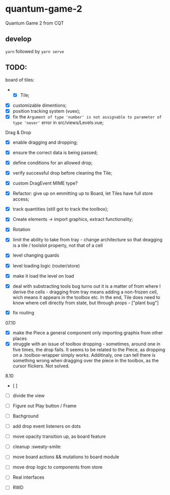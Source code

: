 # quantum-game-2
Quantum Game 2 from CQT

## develop
`yarn` followed by `yarn serve`

## TODO:
board of tiles:
- - [x] Tile;
- [x] customizable dimentions;
- [x] position tracking system (vuex);
- [x] fix the `Argument of type 'number' is not assignable to parameter of type 'never'` error in src/views/Levels.vue;

Drag & Drop
- [x] enable dragging and dropping;
- [x] ensure the correct data is being passed;
- [x] define conditions for an allowed drop;
- [x] verify successful drop before cleaning the Tile;
- [x] custom DragEvent MIME type?
- [x] Refactor: give up on emmitting up to Board, let Tiles have full store access;
- [x] track quantities (still got to track the toolbox);
- [x] Create elements -> import graphics, extract functionality;
- [x] Rotation


- [x] limit the ability to take from tray - change architecture so that deagging is a tile / toolslot property, not that of a cell
- [x] level changing guards
- [x] level loading logic (router/store)
- [x] make it load the level on load
- [x] deal with substracting tools bug
      turns out it is a matter of from where I derive the cells - dragging from tray means adding a non-frozen cell, wich means it appears in the toolbox etc. In the end, Tile does need to know where cell directly from state, but through props - ["plant bug"]
- [x] fix routing



07.10
- [x] make the Piece a general component only importing graphix from other places
- [x] struggle with an issue of toolbox dropping - sometimes, around one in five times, the drop fails. It seems to be related to the Piece, as dropping on a .toolbox-wrapper simply works. Additinaly, one can tell there is something wrong when dragging over the piece in the toolbox, as the cursor flickers. Not solved.

8.10
- [ ]
- [ ] divide the view
- [ ] Figure out Play button / Frame

- [ ] Bachground


- [ ] add drop event listeners on dots
- [ ] move opacity transition up, as board feature
- [ ] cleanup :sweaty-smile:
- [ ] move board actions && mutations to board module
- [ ] move drop logic to components from store
- [ ] Real interfaces
- [ ] RWD